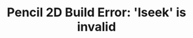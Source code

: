 ---
title: 'Pencil 2D Build Error: ''lseek'' is invalid'
redirect_to:
  - 'https://discuss.pencil2d.org/t/pencil-2d-build-error-lseek-is-invalid/983'
---